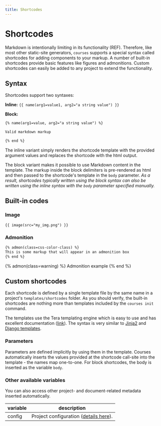 ```yaml
---
title: Shortcodes
---
```


# Shortcodes

Markdown is intentionally limiting in its functionality (REF). Therefore, like most other static-site generators, 
`courses` supports a special syntax called shortcodes for adding components to your markup. A number of built-in 
shortcodes provide basic features like figures and admonitions. Custom shortcodes can easily be added to any project 
to extend the functionality.

## Syntax
Shortcodes support two syntaxes:

**Inline:** `{{ name(arg1=value1, arg2="a string value") }}` 

**Block:**
```html
{% name(arg1=value, arg2="a string value") %}

Valid markdown markup

{% end %}
```

The inline variant simply renders the shortcode template with the provided argument values and replaces the 
shortcode with the html output.

The block variant makes it possible to use Markdown content in the template. The markup inside the block delimiters 
is pre-rendered as html and then passed to the shortcode's template in the `body` parameter. *As a result, shortcodes 
typically written using the block syntax can also be written using the inline syntax with the `body` parameter 
specified manually.*

## Built-in codes

### Image

`{{ image(src="my_img.png") }}`

### Admonition

```html
{% admon(class=css-color-class) %}
This is some markup that will appear in an admonition box
{% end %}
```

{% admon(class=warning) %}
Admonition example
{% end %}

## Custom shortcodes
Each shortcode is defined by a single template file by the same name in a project's `templates/shortcodes` folder. 
As you should verify, the built-in shortcodes are nothing more than templates included by the `courses init` command.

The templates use the Tera templating engine which is easy to use and has excellent documentation ([link]()). The 
syntax is very similar to [Jinja2]() and [Django templates](). 

### Parameters
Parameters are defined implicitly by using them in the template. Courses automatically inserts the values provided 
at the shortcode call-site into the template - the names map one-to-one. For block shortcodes, the body is inserted 
as the variable `body`.

### Other available variables
You can also access other project- and document-related metadata inserted automatically. 

| variable | description |
|----------|-------------|
| config   | Project configuration ([details here]()). |